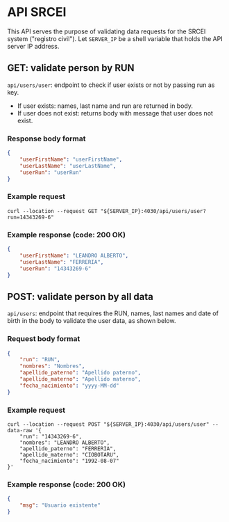 # API SRCEI

This API serves the purpose of validating data requests for the SRCEI system ("registro civil"). Let `SERVER_IP` be a shell variable that holds the API server IP address.

## GET: validate person by RUN

`api/users/user`: endpoint to check if user exists or not by passing run as key.

- If user exists: names, last name and run are returned in body.
- If user does not exist: returns body with message that user does not exist.

### Response body format

```json
{
    "userFirstName": "userFirstName",
    "userLastName": "userLastName",
    "userRun": "userRun"
}
```

### Example request

```shell
curl --location --request GET "${SERVER_IP}:4030/api/users/user?run=14343269-6"
```

### Example response (code: 200 OK)

```json
{
    "userFirstName": "LEANDRO ALBERTO",
    "userLastName": "FERRERIA",
    "userRun": "14343269-6"
}
```

## POST: validate person by all data

`api/users`: endpoint that requires the RUN, names, last names and date of birth in the body to validate the user data, as shown below.

### Request body format

```json
{
    "run": "RUN",
    "nombres": "Nombres",
    "apellido_paterno": "Apellido paterno",
    "apellido_materno": "Apellido materno",
    "fecha_nacimiento": "yyyy-MM-dd"
}
```

### Example request

```shell
curl --location --request POST "${SERVER_IP}:4030/api/users/user" --data-raw '{
    "run": "14343269-6",
    "nombres": "LEANDRO ALBERTO",
    "apellido_paterno": "FERRERIA",
    "apellido_materno": "CIOBOTARU",
    "fecha_nacimiento": "1992-08-07"
}'
```

### Example response (code: 200 OK)

```json
{
    "msg": "Usuario existente"
}
```
